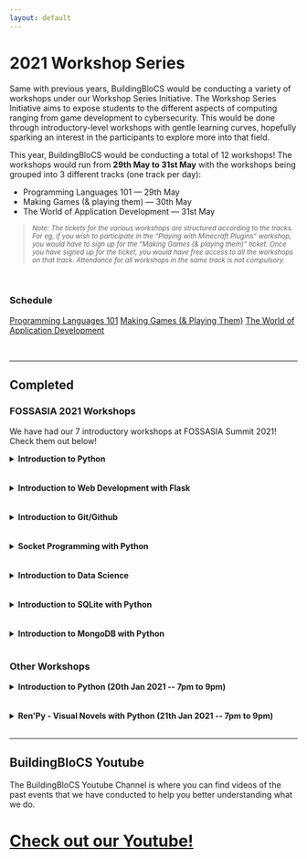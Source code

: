 ```yaml
---
layout: default
---
```


# 2021 Workshop Series

Same with previous years, BuildingBloCS would be conducting a variety of workshops under our Workshop Series Initiative. The Workshop Series Initiative aims to expose students to the different aspects of computing ranging from game development to cybersecurity. This would be done through introductory-level workshops with gentle learning curves, hopefully sparking an interest in the participants to explore more into that field.

This year, BuildingBloCS would be conducting a total of 12 workshops! The workshops would run from **29th May to 31st May** with the workshops being grouped into 3 different tracks (one track per day):

- Programming Languages 101 — 29th May
- Making Games (& playing them) — 30th May
- The World of Application Development — 31st May

> <small>_Note: The tickets for the various workshops are structured according to the tracks. For eg, if you wish to participate in the “Playing with Minecraft Plugins” workshop, you would have to sign up for the “Making Games (& playing them)” ticket. Once you have signed up for the ticket, you would have free access to all the workshops on that track. Attendance for all workshops in the same track is not compulsory._</small>

<br>

### Schedule

<a class="btn brand" href="{{ site.baseurl }}/schedule/#Programming%20Languages%20101">Programming Languages 101</a>
<a class="btn brand" href="{{ site.baseurl }}/schedule/#Making%20Games%20(&%20Playing%20Them)">Making Games (& Playing Them)</a>
<a class="btn brand" href="{{ site.baseurl }}/schedule/#The%20World%20of%20Application%20Development">The World of Application Development</a>

<br>

---

## Completed

### FOSSASIA 2021 Workshops

We have had our 7 introductory workshops at FOSSASIA Summit 2021! Check them out below!

<div>
<details>
  <summary><strong>Introduction to Python</strong></summary>
<br>
Python is a widely used, high level programming language, but it is easy to get started on. <br><br> In this workshop, you will be learning about the fundamental skills of Python, such as syntax, lists and functions.
<br><br>
  <strong>Prerequisites:</strong> Nothing much other than a desire to learn!
</details>
<br><br>
<details>
  <summary><strong>Introduction to Web Development with Flask</strong></summary>
<br>
With the help of Flask, a Python library, participants will be able to learn the basics of Web Development in building basic web-scraping applications. They will be free to explore and discover unique and interesting findings. Participants will learn the basics of HTML, CSS, Python (Flask) in this session and leave with their flask website hosted on CodeCollab.
<br><br>
  <strong>Prerequisites:</strong> Python Basics
</details>
<br><br>
<details>
  <summary><strong>Introduction to Git/Github</strong></summary>
<br>
Open source development is increasingly prevalent in software development, powering many devices that we use daily. Originally developed for managing the Linux operating system, Git is an extremely powerful tool for managing computing projects.<br><br>Participants will learn what Git is and how it is different from GitHub, what programmers can use Git for, learn to perform basic operations (commit, pull etc) using a Git GUI Client, perform simple collaborative operations (merge, forking) and understand the use of pull requests in working on public open source projects.
<br><br>
  <strong>Prerequisites:</strong> None
</details>
<br><br>
<details>
  <summary><strong>Socket Programming with Python</strong></summary>
<br>
Socket programming and the socket API are used to send and receive information between two physical devices, known as nodes, within a network. Upon completing this workshop, participants will be able to understand and use the main functions and methods in Python’s socket module to build their own client-server applications such as a multiplayer game.
<br><br>
  <strong>Prerequisites:</strong> A little experience with Python programming and a basic idea of Internet Protocols (IP).
</details>
<br><br>
<details>
  <summary><strong>Introduction to Data Science</strong></summary>
<br>
Data science is all about using data to solve problems. In this workshop, we will cover the basics of machine learning from loading data sets to creating predictive model, with the help of Scikit-learn (sklearn) to analyse data sets. At the end of the workshop, participants should be able to train a simple classifier and understand the data science lifecycle.
<br><br>
  <strong>Prerequisites:</strong> Python Basics
</details>
<br><br>
<details>
  <summary><strong>Introduction to SQLite with Python</strong></summary>
<br>
SQLite is the most used database engine in the world, integrated into applications that people use everyday. Participants can anticipate learning the basics of using SQLite3 with Python such as how to create a database, insert, update and delete data, fetch queries and import data from given csv files. This would be done by creating a text menu for users to retrieve and update information.
<br><br>
  <strong>Prerequisites:</strong> Python Basics
</details>
<br><br>
<details>
  <summary><strong>Introduction to MongoDB with Python</strong></summary>
<br>
MongoDB is a source-available, cross-platform, document-oriented database program. Classified as a NoSQL database program, MongoDB uses JSON-like documents with optional schemas. By the end of the workshop, participants would be able to build a Flask API with MongoDB to query and post data onto a server.
<br><br>
  <strong>Prerequisites:</strong> Python Basics
</details>
</div>

<br>

### Other Workshops

<div>
<details>
  <summary><strong>Introduction to Python (20th Jan 2021 -- 7pm to 9pm)</strong></summary>
<br>
Python is a widely used, high level programming language, which means that it is easy to get started on. <br><br> In this workshop, you will be learning about the fundamental skills of Python, such as syntax, lists and functions.
<br><br>
  <strong>Prerequisites:</strong> Nothing much other than a desire to learn!

</details>
<br><br>
<details>
  <summary><strong>Ren'Py - Visual Novels with Python (21th Jan 2021 -- 7pm to 9pm)</strong></summary>
<br>
This workshop teaches the basics of renpy, a visual novel engine that makes use of Python and basic computing skills. <br><br> Computational programming will be taught, along with some foundational skills of Python to help students be imaginative and more comfortable with coding in a creative way. <br><br> Do try to install the Ren'Py software before the event <br><br> [download here](https://www.renpy.org/latest.html)
<br><br>
  <strong>Prerequisites:</strong> Working computer and Ren'Py software installed on it
<br><br>
  <a class="btn" href="https://youtu.be/kcnVFFOnAIM">View Video</a>
<br>

</details>
</div>
<br>

---

## BuildingBloCS Youtube

The BuildingBloCS Youtube Channel is where you can find videos of the past events that we have conducted to help you better understanding what we do.

# <a class="btn" href="https://www.youtube.com/channel/UCWQmrxGbwU4jFBCJf7rPoFQ">Check out our Youtube!</a>
